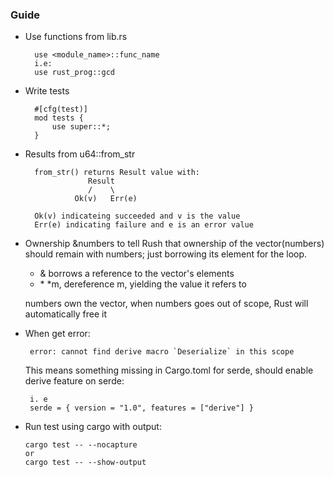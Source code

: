 ### Guide
- Use functions from lib.rs
        
        use <module_name>::func_name
        i.e:
        use rust_prog::gcd
 
- Write tests
        
        #[cfg(test)]
        mod tests {
            use super::*;
        }

- Results from u64::from_str
        
        from_str() returns Result value with:
                    Result
                    /    \
                 Ok(v)   Err(e)

        Ok(v) indicateing succeeded and v is the value
        Err(e) indicating failure and e is an error value
- Ownership
  &numbers to tell Rush that ownership of the vector(numbers) should remain
  with numbers; just borrowing its element for the loop.
  - &   borrows a reference to the vector's elements
  - \*   *m, dereference m, yielding the value it refers to

  numbers own the vector, when numbers goes out of scope, Rust will automatically free it

- When get error:
  
       error: cannot find derive macro `Deserialize` in this scope

  This means something missing in Cargo.toml for serde, should enable derive feature on serde:

       i. e
       serde = { version = "1.0", features = ["derive"] }

- Run test using cargo with output:

      cargo test -- --nocapture
      or
      cargo test -- --show-output

